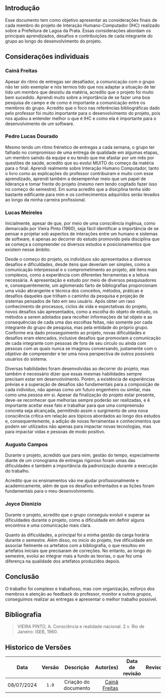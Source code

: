 ## Introdução

Esse documento tem como objetivo apresentar as considerações finais de cada membro do projeto de Interação Humano-Computador (IHC) realizado sobre a Prefeitura de Lagoa da Prata. Essas considerações abordam os principais aprendizados, desafios e contribuições de cada integrante do grupo ao longo do desenvolvimento do projeto.

## Considerações individuais

### Cainã Freitas

Apesar do ritmo de entregas ser desafiador, a comunicação com o grupo não ter sido exemplar e  nós termos tido que nos adaptar a situação de ter tido um membro que desistiu da matéria, acredito que o projeto foi muito bem sucedido. Aprendi muito sobre a importância de se fazer uma boa pesquisa de campo e de como é importante a comunicação entre os membros do grupo. Acredito que o foco nas referências bibliográficas dado pelo professor foi muito importante para o desenvolvimento do projeto, pois nos ajudou a entender melhor o que é IHC e como ela é importante para o desenvolvimento de um software.

### Pedro Lucas Dourado

Mesmo tendo um ritmo frénetico de entregas a cada semana, o grupo ter falhado no compromisso de uma entrega de qualidade em algumas etapas, um membro saindo da equipe e eu tendo que me afastar por um mês por questões de saúde, acredito que eu evolui MUITO do começo da matéria para o final. Aprendi realmente sobre Interação Humano Computador, tanto o livro como as explicações do professor contribuiram e muito com esse aprendizado, aprendi também a desempenhar meio que um papel de liderança e tomar frente do projeto (mesmo nem tendo cogitado fazer isso no começo do semestre). Em suma acredito que a disicplina tenha sido bastante edificante para mim e os conhecimentos adquiridos serão levados ao longo da minha carreira profissional.

### Lucas Meireles

Inicialmente, apesar de que, por meio de uma consciência ingênua, como demarcado por Vieira Pinto (1960), seja fácil identificar a importância de se pensar e projetar sob aspectos de interações entre um humano e sistemas de software, é apenas ao decorrer do estudo promovido pela disciplina que se começa a compreender os diversos estudos e posicionamentos que existem nesse âmbito.

Desde o começo do projeto, os indivíduos são apresentados a diversos desafios e dificuldades, desde itens que deveriam ser simples, como a comunicação interpessoal e o comprometimento ao projeto, até itens mais complexos, como a experiência com diferentes ferramentas e a leitura necessária. A apresentação e estudo por meio de diversos pesquisadores e, consequentemente, um aglomerado farto de bibliografias proporcionam uma visão abrangente e técnica dos conceitos, métodos, práticas e desafios daqueles que trilham o caminho da pesquisa e projeção de sistemas pensados de fato em seu usuário. Após obter um raso conhecimento de processos, ciclos de vida e expectativas do projeto, novos desafios são apresentados, como a escolha do objeto de estudo, os métodos a serem adotados para recolher informações de tal objeto e as consequências de cada uma das escolhas feitas, não somente por cada integrante do grupo de pesquisa, mas pela entidade do próprio grupo. Conforme era dado prosseguimento ao projeto, novas dificuldades e desafios eram elencados, inclusive desafios que promoviam a comunicação de cada integrante com pessoas de fora de seu círculo ou ainda com pessoas com as quais nunca se imaginou conversando, justamente com o objetivo de compreender e ter uma nova perspectiva de outros possíveis usuários do sistema.

Diversas habilidades foram desenvolvidas ao decorrer do projeto, mas também é necessário dizer que essas mesmas habilidades sempre precisam estar em desenvolvimento. Porém, a existência de experiências prévias e a superação de desafios são fundamentais para a composição de cada indivíduo, não apenas como um futuro engenheiro ou similar, mas como uma pessoa em si. Apesar da finalização do projeto estar presente, deve-se reconhecer que melhorias sempre poderão ser realizadas, e é importante aceitar esse fato e trabalhar para que uma compreensão concreta seja alcançada, permitindo assim o surgimento de uma nova consciência crítica em relação aos tópicos abordados ao longo dos estudos e, consequentemente, a adição de novas ferramentas e conhecimentos que podem ser utilizados não apenas para impactar novas tecnologias, mas para impactar vidas e pessoas de modo positivo.

### Augusto Campos

Durante o projeto, acredido que para mim, gestão do tempo, especialmente diante de um cronograma de entregas rigoroso foram umas das dificuldades e também a importância da padronização durante a execução do trabalho.

Acredito que os ensinamentos vão me ajudar profissionalmente e academicamente, além de que os 
desafios enfrentados e as lições foram fundamentais para o meu desenvolvimento. 


### Joyce Dionizio

Durante o projeto, acredito que o grupo conseguiu evoluir e superar as dificuldades durante o projeto, como a dificuldade em definir alguns encontros e uma comunicação mais clara.

Quanto às dificuldades, a principal foi a minha gestão da carga horária durante o semestre. Além disso, no inicio do projeto, tive dificuldade em associar fielmente os artefatos com a bibliografia, o que resultou em artefatos iniciais que precisaram de correções. No entanto, ao longo do semestre, evoluí ao integrar mais a fundo as teorias, o que fez uma diferença na qualidade dos artefatos produzidos depois. 

## Conclusão

O trabalho foi complexo e trabalhoso, mas com organização, esforço dos membros e atenção ao feedback do professor, monitor e outros grupos, conseguimos realizar as entregas e apresentar o melhor trabalho possível.

## Bibliografia

> VIEIRA PINTO, A. Consciência e realidade nacional. 2 v. Rio de Janeiro: ISEB, 1960.


## Historico de Versões

|    Data    | Versão |                                                                    Descrição                                                                     |                                     Autor(es) | Data de revisão |                 Revisor(es)                  |
| :--------: | :----: | :----------------------------------------------------------------------------------------------------------------------------------------------: | --------------------------------------------: | :-------------: | :------------------------------------------: |
| 08/07/2024 | `1.0`  | Criação do documento  | [Cainã Freitas](https://github.com/freitasc) |      |  |